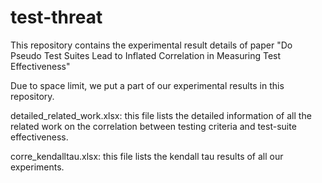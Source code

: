 # test-threat

This repository contains the experimental result details of paper "Do Pseudo Test Suites Lead to Inflated Correlation in Measuring Test Effectiveness"

Due to space limit, we put a part of our experimental results in this repository. 

detailed_related_work.xlsx: this file lists the detailed information of all the related work on the correlation between testing criteria and test-suite effectiveness. 

corre_kendalltau.xlsx: this file lists the kendall tau results of all our experiments. 
